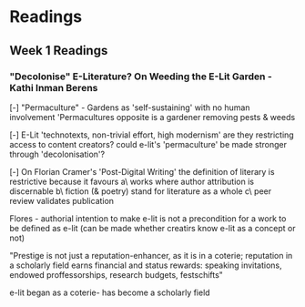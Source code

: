 # Readings 

## Week 1 Readings 

### "Decolonise" E-Literature? On Weeding the E-Lit Garden - Kathi Inman Berens 

[-] "Permaculture" - Gardens as 'self-sustaining' with no human involvement 
'Permacultures opposite is a gardener removing pests & weeds 

[-] E-Lit
'technotexts, non-trivial effort, high modernism'
are they restricting access to content creators?
could e-lit's 'permaculture' be made stronger through 'decolonisation'? 

[-] On Florian Cramer's 'Post-Digital Writing' 
the definition of literary is restrictive because it favours 
a\ works where author attribution is discernable 
b\ fiction (& poetry) stand for literature as a whole 
c\ peer review validates publication 

Flores - authorial intention to make e-lit is not a precondition for a work to be defined as e-lit (can be made whether creatirs know e-lit as a concept or not) 

"Prestige is not just a reputation-enhancer, as it is in a coterie; reputation in a scholarly field earns financial and status rewards: speaking invitations, endowed proffessorships, research budgets, festschifts" 

e-lit began as a coterie- has become a scholarly field
